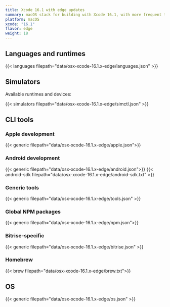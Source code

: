 ```yaml
---
title: Xcode 16.1 with edge updates
summary: macOS stack for building with Xcode 16.1, with more frequent tool updates
platform: macOS
xcode: "16.1"
flavor: edge
weight: 18
---
```


## Languages and runtimes

{{< languages filepath="data/osx-xcode-16.1.x-edge/languages.json" >}}

## Simulators

Available runtimes and devices:

{{< simulators filepath="data/osx-xcode-16.1.x-edge/simctl.json" >}}

## CLI tools

### Apple development

{{< generic filepath="data/osx-xcode-16.1.x-edge/apple.json">}}

### Android development

{{< generic filepath="data/osx-xcode-16.1.x-edge/android.json">}}
{{< android-sdk filepath="data/osx-xcode-16.1.x-edge/android-sdk.txt" >}}

### Generic tools

{{< generic filepath="data/osx-xcode-16.1.x-edge/tools.json" >}}

### Global NPM packages

{{< generic filepath="data/osx-xcode-16.1.x-edge/npm.json">}}

### Bitrise-specific

{{< generic filepath="data/osx-xcode-16.1.x-edge/bitrise.json" >}}

### Homebrew

{{< brew filepath="data/osx-xcode-16.1.x-edge/brew.txt">}}

## OS

{{< generic filepath="data/osx-xcode-16.1.x-edge/os.json" >}}
